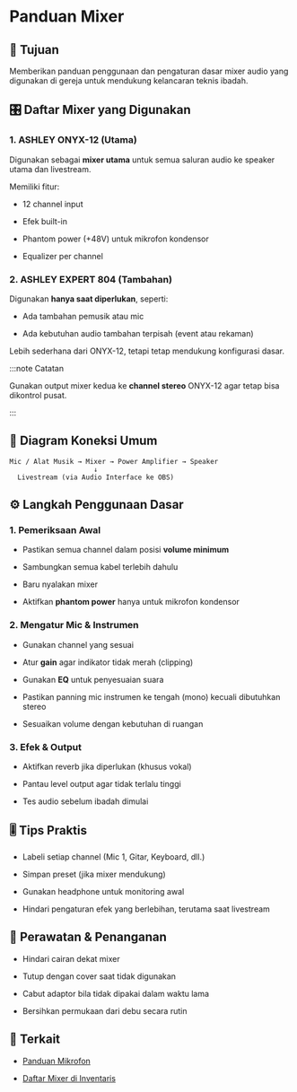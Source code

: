 

# Panduan Mixer

## 🎯 Tujuan

Memberikan panduan penggunaan dan pengaturan dasar mixer audio yang digunakan di gereja untuk mendukung kelancaran teknis ibadah.

## 🎛️ Daftar Mixer yang Digunakan

### 1. **ASHLEY ONYX-12** (Utama)

Digunakan sebagai **mixer utama** untuk semua saluran audio ke speaker utama dan livestream.

Memiliki fitur:

- 12 channel input

- Efek built-in

- Phantom power (+48V) untuk mikrofon kondensor

- Equalizer per channel

### 2. **ASHLEY EXPERT 804** (Tambahan)

Digunakan **hanya saat diperlukan**, seperti:

- Ada tambahan pemusik atau mic

- Ada kebutuhan audio tambahan terpisah (event atau rekaman)

Lebih sederhana dari ONYX-12, tetapi tetap mendukung konfigurasi dasar.

:::note Catatan

Gunakan output mixer kedua ke **channel stereo** ONYX-12 agar tetap bisa dikontrol pusat.

:::

## 🔌 Diagram Koneksi Umum

```
Mic / Alat Musik → Mixer → Power Amplifier → Speaker
                     ↓
  Livestream (via Audio Interface ke OBS)
```

## ⚙️ Langkah Penggunaan Dasar

### 1. Pemeriksaan Awal

- Pastikan semua channel dalam posisi **volume minimum**

- Sambungkan semua kabel terlebih dahulu

- Baru nyalakan mixer

- Aktifkan **phantom power** hanya untuk mikrofon kondensor

### 2. Mengatur Mic & Instrumen

- Gunakan channel yang sesuai

- Atur **gain** agar indikator tidak merah (clipping)

- Gunakan **EQ** untuk penyesuaian suara

- Pastikan panning mic instrumen ke tengah (mono) kecuali dibutuhkan stereo

- Sesuaikan volume dengan kebutuhan di ruangan

### 3. Efek & Output

- Aktifkan reverb jika diperlukan (khusus vokal)

- Pantau level output agar tidak terlalu tinggi

- Tes audio sebelum ibadah dimulai

## 🎚️ Tips Praktis

- Labeli setiap channel (Mic 1, Gitar, Keyboard, dll.)

- Simpan preset (jika mixer mendukung)

- Gunakan headphone untuk monitoring awal

- Hindari pengaturan efek yang berlebihan, terutama saat livestream

## 🧽 Perawatan & Penanganan

- Hindari cairan dekat mixer

- Tutup dengan cover saat tidak digunakan

- Cabut adaptor bila tidak dipakai dalam waktu lama

- Bersihkan permukaan dari debu secara rutin

## 🔗 Terkait

- [Panduan Mikrofon](mics.md)

- [Daftar Mixer di Inventaris](../inventory-tools/equipment-list/audio-mixer.md)
